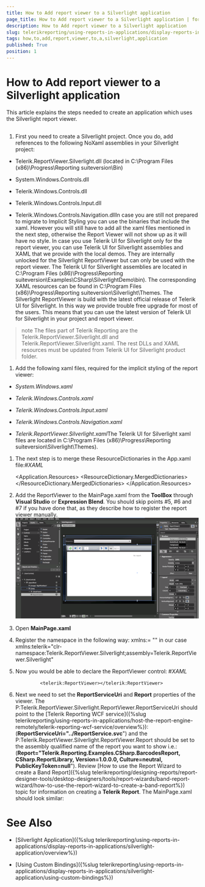 ```yaml
---
title: How to Add report viewer to a Silverlight application
page_title: How to Add report viewer to a Silverlight application | for Telerik Reporting Documentation
description: How to Add report viewer to a Silverlight application
slug: telerikreporting/using-reports-in-applications/display-reports-in-applications/silverlight-application/how-to-add-report-viewer-to-a-silverlight-application
tags: how,to,add,report,viewer,to,a,silverlight,application
published: True
position: 1
---
```


# How to Add report viewer to a Silverlight application



This article explains the steps needed to create an application which uses the Silverlight report viewer.
      

## 

1. First you need to create a Silverlight project. Once you do, add references to the following NoXaml assemblies in your Silverlight project:
            

* Telerik.ReportViewer.Silverlight.dll  (located in C:\Program Files (x86)\Progress\Reporting suiteversion\Bin)
                

* System.Windows.Controls.dll

* Telerik.Windows.Controls.dll

* Telerik.Windows.Controls.Input.dll

* Telerik.Windows.Controls.Navigation.dllIn case you are still not prepared to migrate to Implicit Styling you can use the binaries that include the xaml.
              However you will still have to add all the xaml files mentioned in the next step, otherwise the Report Viewer will not show up as it will have no style.
            In case you use Telerik UI for Silverlight only for the report viewer, you can use Telerik UI for Silverlight assemblies and XAML that we provide with the local demos.
             They are internally unlocked for the Silverlight ReportViewer but can only be used with the report viewer. The Telerik UI for Silverlight assemblies are located in
             C:\Program Files (x86)\Progress\Reporting suiteversion\Examples\CSharp\SilverlightDemo\bin).
             The corresponding XAML resources can be found in C:\Program Files (x86)\Progress\Reporting suiteversion\Silverlight\Themes.
            The Silverlight ReportViewer is build with the latest official release of Telerik UI for Silverlight.
              In this way we provide trouble free upgrade for most of the users.
              This means that you can use the latest version of Telerik UI for Silverlight in your project and report viewer.
            

>note The files part of Telerik Reporting are the Telerik.ReportViewer.Silverlight.dll and Telerik.ReportViewer.Silverlight.xaml.
                The rest DLLs and XAML resources must be updated from Telerik UI for Silverlight product folder.
>


1. Add the following xaml files, required for the implicit styling of the report viewer:
            

* *System.Windows.xaml*

* *Telerik.Windows.Controls.xaml*

* *Telerik.Windows.Controls.Input.xaml*

* *Telerik.Windows.Controls.Navigation.xaml*

* *Telerik.ReportViewer.Silverlight.xaml*The Telerik UI for Silverlight xaml files are located in
              C:\Program Files (x86)\Progress\Reporting suiteversion\Silverlight\Themes).
            

1. The next step is to merge these ResourceDictionaries in the App.xaml file:#_XAML_

	
     <Application x:Class="SilverlightApplication1.App"
             xmlns="http://schemas.microsoft.com/winfx/2006/xaml/presentation"
             xmlns:x="http://schemas.microsoft.com/winfx/2006/xaml"
             >
      <Application.Resources>
        <ResourceDictionary>
          <ResourceDictionary.MergedDictionaries>
            <ResourceDictionary Source="/SilverlightApplication1;component/Themes/System.Windows.xaml"/>
            <ResourceDictionary Source="/SilverlightApplication1;component/Themes/Telerik.Windows.Controls.xaml"/>
            <ResourceDictionary Source="/SilverlightApplication1;component/Themes/Telerik.Windows.Controls.Input.xaml"/>
            <ResourceDictionary Source="/SilverlightApplication1;component/Themes/Telerik.Windows.Controls.Navigation.xaml"/>
            <ResourceDictionary Source="/SilverlightApplication1;component/Themes/Telerik.ReportViewer.Silverlight.xaml"/>
          </ResourceDictionary.MergedDictionaries>
        </ResourceDictionary>
      </Application.Resources>
    </Application>
                



1. Add the ReportViewer to the MainPage.xaml from the __ToolBox__
              through __Visual Studio__ or __Expression Blend__.
              You should skip points #5, #6 and #7 if you have done that, as they describe how to register the report viewer manually.
            ![](images/SilverlightBlend.png)

1. Open __MainPage.xaml__

1. Register the namespace in the following way: xmlns:<Name of
              namespace>= "<Name of assembly>" in our case
              xmlns:telerik="clr-namespace:Telerik.ReportViewer.Silverlight;assembly=Telerik.ReportViewer.Silverlight"
            

1. Now you would be able to declare the ReportViewer control:
            #_XAML_

	
				<telerik:ReportViewer></telerik:ReportViewer>
				



1. Next we need to set the __ReportServiceUri__
              and __Report__ properties of the viewer.
              The P:Telerik.ReportViewer.Silverlight.ReportViewer.ReportServiceUri
              should point to the [Telerik Reporting WCF service]({%slug telerikreporting/using-reports-in-applications/host-the-report-engine-remotely/telerik-reporting-wcf-service/overview%}):(__ReportServiceUri="../ReportService.svc__")
              and the
              P:Telerik.ReportViewer.Silverlight.ReportViewer.Report
              should be set to the assembly qualified name of the report you want to show i.e.:(__Report="Telerik.Reporting.Examples.CSharp.BarcodesReport, CSharp.ReportLibrary, Version=1.0.0.0, Culture=neutral, PublicKeyToken=null__").
              Review [How to use the Report Wizard to create a Band Report]({%slug telerikreporting/designing-reports/report-designer-tools/desktop-designers/tools/report-wizards/band-report-wizard/how-to-use-the-report-wizard-to-create-a-band-report%}) topic for information on creating a __Telerik Report__.
              The MainPage.xaml should look similar:
            

	



# See Also

 * [Silverlight Application]({%slug telerikreporting/using-reports-in-applications/display-reports-in-applications/silverlight-application/overview%})

 * [Using Custom Bindings]({%slug telerikreporting/using-reports-in-applications/display-reports-in-applications/silverlight-application/using-custom-bindings%})
